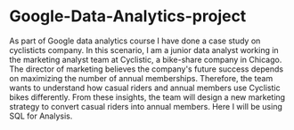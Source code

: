 # Google-Data-Analytics-project
As part of Google data analytics course I have done a case study on cyclisticts company.
In this scenario, I am a junior data analyst working in the marketing analyst team at Cyclistic, a bike-share company in Chicago. The director of marketing believes the company's future success depends on maximizing the number of annual memberships. Therefore, the team wants to understand how casual riders and annual members use Cyclistic bikes differently. From these insights, the team will design a new marketing strategy to convert casual riders into annual members.
Here I will be using SQL for Analysis.
